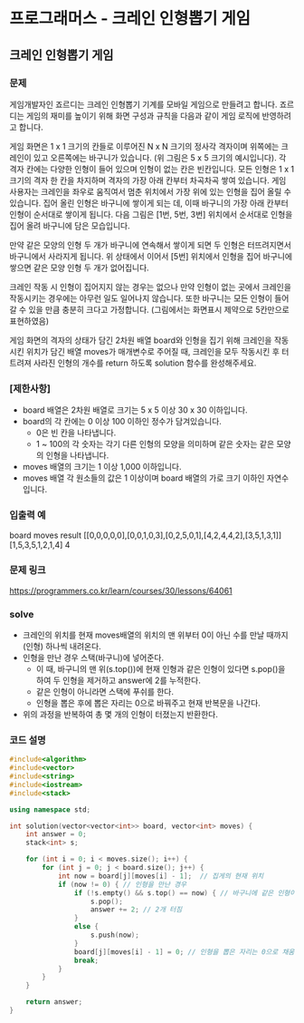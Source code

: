# 프로그래머스 - 크레인 인형뽑기 게임

## 크레인 인형뽑기 게임

### 문제
게임개발자인 죠르디는 크레인 인형뽑기 기계를 모바일 게임으로 만들려고 합니다.
죠르디는 게임의 재미를 높이기 위해 화면 구성과 규칙을 다음과 같이 게임 로직에 반영하려고 합니다.

게임 화면은 1 x 1 크기의 칸들로 이루어진 N x N 크기의 정사각 격자이며 위쪽에는 크레인이 있고 오른쪽에는 바구니가 있습니다. (위 그림은 5 x 5 크기의 예시입니다). 각 격자 칸에는 다양한 인형이 들어 있으며 인형이 없는 칸은 빈칸입니다. 모든 인형은 1 x 1 크기의 격자 한 칸을 차지하며 격자의 가장 아래 칸부터 차곡차곡 쌓여 있습니다. 게임 사용자는 크레인을 좌우로 움직여서 멈춘 위치에서 가장 위에 있는 인형을 집어 올릴 수 있습니다. 집어 올린 인형은 바구니에 쌓이게 되는 데, 이때 바구니의 가장 아래 칸부터 인형이 순서대로 쌓이게 됩니다. 다음 그림은 [1번, 5번, 3번] 위치에서 순서대로 인형을 집어 올려 바구니에 담은 모습입니다.

만약 같은 모양의 인형 두 개가 바구니에 연속해서 쌓이게 되면 두 인형은 터뜨려지면서 바구니에서 사라지게 됩니다. 위 상태에서 이어서 [5번] 위치에서 인형을 집어 바구니에 쌓으면 같은 모양 인형 두 개가 없어집니다.

크레인 작동 시 인형이 집어지지 않는 경우는 없으나 만약 인형이 없는 곳에서 크레인을 작동시키는 경우에는 아무런 일도 일어나지 않습니다. 또한 바구니는 모든 인형이 들어갈 수 있을 만큼 충분히 크다고 가정합니다. (그림에서는 화면표시 제약으로 5칸만으로 표현하였음)

게임 화면의 격자의 상태가 담긴 2차원 배열 board와 인형을 집기 위해 크레인을 작동시킨 위치가 담긴 배열 moves가 매개변수로 주어질 때, 크레인을 모두 작동시킨 후 터트려져 사라진 인형의 개수를 return 하도록 solution 함수를 완성해주세요.

### [제한사항]
- board 배열은 2차원 배열로 크기는 5 x 5 이상 30 x 30 이하입니다.
- board의 각 칸에는 0 이상 100 이하인 정수가 담겨있습니다.
	- 0은 빈 칸을 나타냅니다.
	- 1 ~ 100의 각 숫자는 각기 다른 인형의 모양을 의미하며 같은 숫자는 같은 모양의 인형을 나타냅니다.
- moves 배열의 크기는 1 이상 1,000 이하입니다.
- moves 배열 각 원소들의 값은 1 이상이며 board 배열의 가로 크기 이하인 자연수입니다.

### 입출력 예
board	moves	result
[[0,0,0,0,0],[0,0,1,0,3],[0,2,5,0,1],[4,2,4,4,2],[3,5,1,3,1]]	[1,5,3,5,1,2,1,4]	4

### 문제 링크
<https://programmers.co.kr/learn/courses/30/lessons/64061>

### solve
- 크레인의 위치를 현재 moves배열의 위치의 맨 위부터 0이 아닌 수를 만날 때까지(인형) 하나씩 내려온다.
- 인형을 만난 경우 스택(바구니)에 넣어준다.
	- 이 때, 바구니의 맨 위(s.top())에 현재 인형과 같은 인형이 있다면 s.pop()을 하여 두 인형을 제거하고 answer에 2를 누적한다.
	- 같은 인형이 아니라면 스택에 푸쉬를 한다.
	- 인형을 뽑은 후에 뽑은 자리는 0으로 바꿔주고 현재 반복문을 나간다.
- 위의 과정을 반복하여 총 몇 개의 인형이 터졌는지 반환한다.

### 코드 설명
```C++
#include<algorithm>
#include<vector>
#include<string>
#include<iostream>
#include<stack>

using namespace std;

int solution(vector<vector<int>> board, vector<int> moves) {
	int answer = 0;
	stack<int> s;

	for (int i = 0; i < moves.size(); i++) {
		for (int j = 0; j < board.size(); j++) {
			int now = board[j][moves[i] - 1];  // 집게의 현재 위치
			if (now != 0) { // 인형을 만난 경우
				if (!s.empty() && s.top() == now) { // 바구니에 같은 인형이 연속으로 담기는 경우
					s.pop();
					answer += 2; // 2개 터짐
				}
				else {
					s.push(now);
				}
				board[j][moves[i] - 1] = 0; // 인형을 뽑은 자리는 0으로 채움
				break;
			}
		}
	}

	return answer;
}
```
